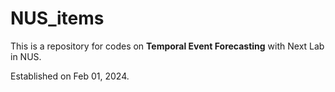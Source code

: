 # NUS_items

This is a repository for codes on **Temporal Event Forecasting** with Next Lab in NUS.

Established on Feb 01, 2024.
